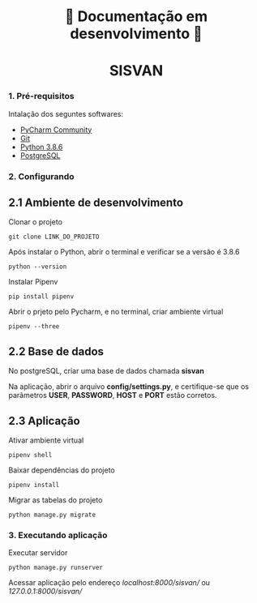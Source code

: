 <h1 align="center">
  🚧 Documentação em desenvolvimento 🚧
</h1>

<h1 align="center">
  SISVAN
</h1>

### 1. Pré-requisitos
Intalação dos seguntes softwares:

- [PyCharm Community](https://www.jetbrains.com/pt-br/pycharm/download/)
- [Git](https://git-scm.com/downloads)
- [Python 3.8.6](https://www.python.org/downloads/)
- [PostgreSQL](https://www.postgresql.org/download/)

### 2. Configurando 
## 2.1 Ambiente de desenvolvimento
Clonar o projeto

`git clone LINK_DO_PROJETO`

Após instalar o Python, abrir o terminal e verificar se a versão é 3.8.6 

`python --version`

Instalar Pipenv

`pip install pipenv`

Abrir o prjeto pelo Pycharm,  e no terminal, criar ambiente virtual

`pipenv --three`

## 2.2 Base de dados
No postgreSQL, criar uma base de dados chamada **sisvan**

Na aplicação, abrir o arquivo **config/settings.py**, e certifique-se que os parâmetros **USER**, **PASSWORD**, **HOST** e **PORT** estão corretos.

## 2.3 Aplicação
Ativar ambiente virtual

`pipenv shell`

Baixar dependências do projeto

`pipenv install`

Migrar as tabelas do projeto

`python manage.py migrate`

### 3. Executando aplicação
Executar servidor

`python manage.py runserver`

Acessar aplicação pelo endereço _localhost:8000/sisvan/_ ou _127.0.0.1:8000/sisvan/_
